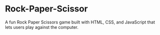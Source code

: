 # Rock-Paper-Scissor
A fun Rock Paper Scissors game built with HTML, CSS, and JavaScript that lets users play against the computer.

